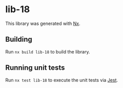 # lib-18

This library was generated with [Nx](https://nx.dev).

## Building

Run `nx build lib-18` to build the library.

## Running unit tests

Run `nx test lib-18` to execute the unit tests via [Jest](https://jestjs.io).
